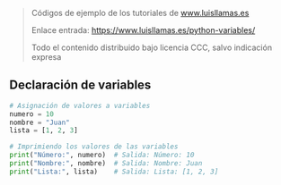 > Códigos de ejemplo de los tutoriales de www.luisllamas.es
>
> Enlace entrada: https://www.luisllamas.es/python-variables/
>
> Todo el contenido distribuido bajo licencia CCC, salvo indicación expresa

## Declaración de variables
```python
# Asignación de valores a variables
numero = 10
nombre = "Juan"
lista = [1, 2, 3]

# Imprimiendo los valores de las variables
print("Número:", numero)  # Salida: Número: 10
print("Nombre:", nombre)  # Salida: Nombre: Juan
print("Lista:", lista)    # Salida: Lista: [1, 2, 3]
```


